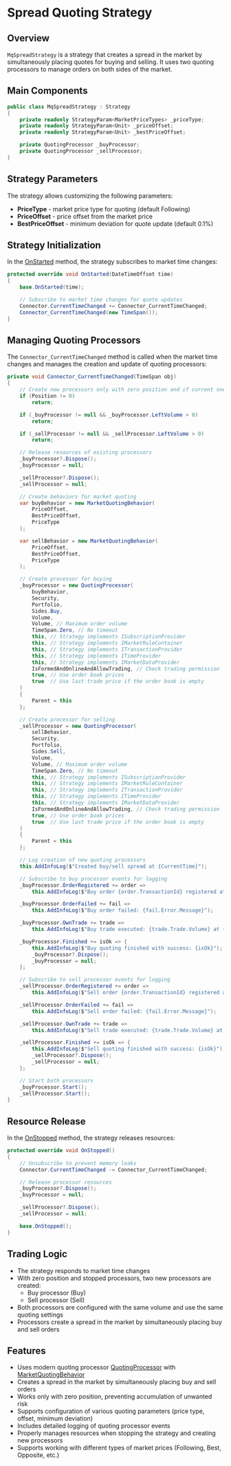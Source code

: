 # Spread Quoting Strategy

## Overview

`MqSpreadStrategy` is a strategy that creates a spread in the market by simultaneously placing quotes for buying and selling. It uses two quoting processors to manage orders on both sides of the market.

## Main Components

```cs
public class MqSpreadStrategy : Strategy
{
	private readonly StrategyParam<MarketPriceTypes> _priceType;
	private readonly StrategyParam<Unit> _priceOffset;
	private readonly StrategyParam<Unit> _bestPriceOffset;

	private QuotingProcessor _buyProcessor;
	private QuotingProcessor _sellProcessor;
}
```

## Strategy Parameters

The strategy allows customizing the following parameters:

- **PriceType** - market price type for quoting (default Following)
- **PriceOffset** - price offset from the market price
- **BestPriceOffset** - minimum deviation for quote update (default 0.1%)

## Strategy Initialization

In the [OnStarted](xref:StockSharp.Algo.Strategies.Strategy.OnStarted(System.DateTimeOffset)) method, the strategy subscribes to market time changes:

```cs
protected override void OnStarted(DateTimeOffset time)
{
	base.OnStarted(time);

	// Subscribe to market time changes for quote updates
	Connector.CurrentTimeChanged += Connector_CurrentTimeChanged;
	Connector_CurrentTimeChanged(new TimeSpan());
}
```

## Managing Quoting Processors

The `Connector_CurrentTimeChanged` method is called when the market time changes and manages the creation and update of quoting processors:

```cs
private void Connector_CurrentTimeChanged(TimeSpan obj)
{
	// Create new processors only with zero position and if current ones are stopped
	if (Position != 0)
		return;

	if (_buyProcessor != null && _buyProcessor.LeftVolume > 0)
		return;

	if (_sellProcessor != null && _sellProcessor.LeftVolume > 0)
		return;

	// Release resources of existing processors
	_buyProcessor?.Dispose();
	_buyProcessor = null;

	_sellProcessor?.Dispose();
	_sellProcessor = null;

	// Create behaviors for market quoting
	var buyBehavior = new MarketQuotingBehavior(
		PriceOffset,
		BestPriceOffset,
		PriceType
	);

	var sellBehavior = new MarketQuotingBehavior(
		PriceOffset,
		BestPriceOffset,
		PriceType
	);

	// Create processor for buying
	_buyProcessor = new QuotingProcessor(
		buyBehavior,
		Security,
		Portfolio,
		Sides.Buy,
		Volume,
		Volume, // Maximum order volume
		TimeSpan.Zero, // No timeout
		this, // Strategy implements ISubscriptionProvider
		this, // Strategy implements IMarketRuleContainer
		this, // Strategy implements ITransactionProvider
		this, // Strategy implements ITimeProvider
		this, // Strategy implements IMarketDataProvider
		IsFormedAndOnlineAndAllowTrading, // Check trading permission
		true, // Use order book prices
		true  // Use last trade price if the order book is empty
	)
	{
		Parent = this
	};

	// Create processor for selling
	_sellProcessor = new QuotingProcessor(
		sellBehavior,
		Security,
		Portfolio,
		Sides.Sell,
		Volume,
		Volume, // Maximum order volume
		TimeSpan.Zero, // No timeout
		this, // Strategy implements ISubscriptionProvider
		this, // Strategy implements IMarketRuleContainer
		this, // Strategy implements ITransactionProvider
		this, // Strategy implements ITimeProvider
		this, // Strategy implements IMarketDataProvider
		IsFormedAndOnlineAndAllowTrading, // Check trading permission
		true, // Use order book prices
		true  // Use last trade price if the order book is empty
	)
	{
		Parent = this
	};

	// Log creation of new quoting processors
	this.AddInfoLog($"Created buy/sell spread at {CurrentTime}");

	// Subscribe to buy processor events for logging
	_buyProcessor.OrderRegistered += order =>
		this.AddInfoLog($"Buy order {order.TransactionId} registered at price {order.Price}");

	_buyProcessor.OrderFailed += fail =>
		this.AddInfoLog($"Buy order failed: {fail.Error.Message}");

	_buyProcessor.OwnTrade += trade =>
		this.AddInfoLog($"Buy trade executed: {trade.Trade.Volume} at {trade.Trade.Price}");

	_buyProcessor.Finished += isOk => {
		this.AddInfoLog($"Buy quoting finished with success: {isOk}");
		_buyProcessor?.Dispose();
		_buyProcessor = null;
	};

	// Subscribe to sell processor events for logging
	_sellProcessor.OrderRegistered += order =>
		this.AddInfoLog($"Sell order {order.TransactionId} registered at price {order.Price}");

	_sellProcessor.OrderFailed += fail =>
		this.AddInfoLog($"Sell order failed: {fail.Error.Message}");

	_sellProcessor.OwnTrade += trade =>
		this.AddInfoLog($"Sell trade executed: {trade.Trade.Volume} at {trade.Trade.Price}");

	_sellProcessor.Finished += isOk => {
		this.AddInfoLog($"Sell quoting finished with success: {isOk}");
		_sellProcessor?.Dispose();
		_sellProcessor = null;
	};

	// Start both processors
	_buyProcessor.Start();
	_sellProcessor.Start();
}
```

## Resource Release

In the [OnStopped](xref:StockSharp.Algo.Strategies.Strategy.OnStopped) method, the strategy releases resources:

```cs
protected override void OnStopped()
{
	// Unsubscribe to prevent memory leaks
	Connector.CurrentTimeChanged -= Connector_CurrentTimeChanged;

	// Release processor resources
	_buyProcessor?.Dispose();
	_buyProcessor = null;

	_sellProcessor?.Dispose();
	_sellProcessor = null;

	base.OnStopped();
}
```

## Trading Logic

- The strategy responds to market time changes
- With zero position and stopped processors, two new processors are created:
  - Buy processor (Buy)
  - Sell processor (Sell)
- Both processors are configured with the same volume and use the same quoting settings
- Processors create a spread in the market by simultaneously placing buy and sell orders

## Features

- Uses modern quoting processor [QuotingProcessor](xref:StockSharp.Algo.Strategies.Quoting.QuotingProcessor) with [MarketQuotingBehavior](xref:StockSharp.Algo.Strategies.Quoting.MarketQuotingBehavior)
- Creates a spread in the market by simultaneously placing buy and sell orders
- Works only with zero position, preventing accumulation of unwanted risk
- Supports configuration of various quoting parameters (price type, offset, minimum deviation)
- Includes detailed logging of quoting processor events
- Properly manages resources when stopping the strategy and creating new processors
- Supports working with different types of market prices (Following, Best, Opposite, etc.)